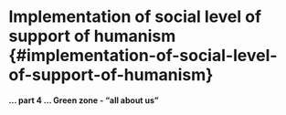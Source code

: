 # Implementation of social level of support of humanism {#implementation-of-social-level-of-support-of-humanism}

**… part 4 … Green zone - “all about us”**